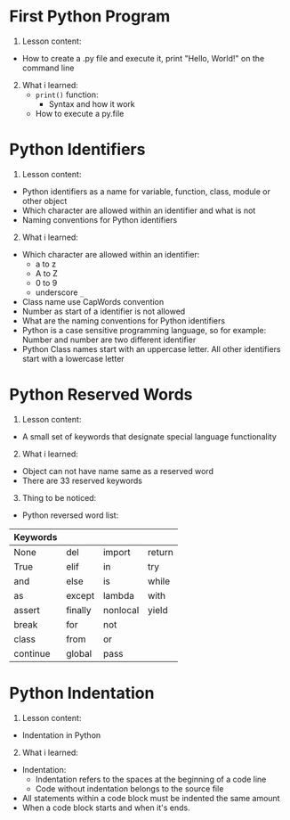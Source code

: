# First Python Program
1. Lesson content:
  - How to create a .py file and execute it, print "Hello, World!" on the command line
2. What i learned:
    - ```print()``` function:
      - Syntax and how it work
    - How to execute a py.file
# Python Identifiers
1. Lesson content:
  - Python identifiers as a name for variable, function, class, module or other object
  - Which character are allowed within an identifier and what is not
  - Naming conventions for Python identifiers
2. What i learned:
  - Which character are allowed within an identifier:
    -  a to z
    -  A to Z
    -  0 to 9
    -  underscore ```_```
  - Class name use CapWords convention
  - Number as start of a identifier is not allowed
  - What are the naming conventions for Python identifiers
  - Python is a case sensitive programming language, so for example: Number and number are two different identifier
  - Python Class names start with an uppercase letter. All other identifiers start with a lowercase letter
# Python Reserved Words
1. Lesson content:
  - A small set of keywords that designate special language functionality
2. What i learned:
  - Object can not have name same as a reserved word
  - There are 33 reserved keywords
3. Thing to be noticed:
  - Python reversed word list:

| Keywords |         |          |        |
| -------- | ------- | -------- | ------ |
| None     | del     | import   | return |
| True     | elif    | in       | try    |
| and      | else    | is       | while  |
| as       | except  | lambda   | with   |
| assert   | finally | nonlocal | yield  |
| break    | for     | not      |        |
| class    | from    | or       |        |
| continue | global  | pass     |        |
# Python Indentation
1. Lesson content:
  - Indentation in Python
2. What i learned:
  - Indentation:
      - Indentation refers to the spaces at the beginning of a code line
      - Code without indentation belongs to the source file
  - All statements within a code block must be indented the same amount
  - When a code block starts and when it's ends.